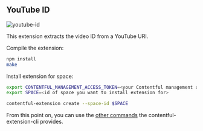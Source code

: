 YouTube ID
--------------

![youtube-id](http://contentful.github.io/extensions/assets/youtube-id.png)

This extension extracts the video ID from a YouTube URI.

Compile the extension:

```bash
npm install
make
```

Install extension for space:

```bash
export CONTENTFUL_MANAGEMENT_ACCESS_TOKEN=<your Contentful management api token>
export SPACE=<id of space you want to install extension for>

contentful-extension create --space-id $SPACE
```

From this point on, you can use the [other commands](https://github.com/contentful/contentful-extension-cli#available-commands) the contentful-extension-cli provides.
